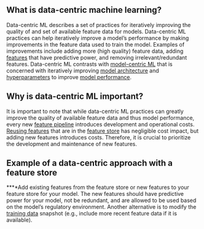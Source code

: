 **What is data-centric machine learning?**
------------------------------------------

Data-centric ML describes a set of practices for iteratively improving the quality of and set of available feature data for models. Data-centric ML practices can help iteratively improve a model’s performance by making improvements in the feature data used to train the model. Examples of improvements include adding more (high quality) feature data, adding [features](https://www.hopsworks.ai/dictionary/feature) that have predictive power, and removing irrelevant/redundant features. Data-centric ML contrasts with [model-centric ML](https://www.hopsworks.ai/dictionary/model-centric-ml) that is concerned with iteratively improving [model architecture](https://www.hopsworks.ai/dictionary/model-architecture) and [hyperparameters](https://www.hopsworks.ai/dictionary/hyperparameter) to improve [model performance](http://www.hopsworks.ai/dictionary/model-performance).

**Why is data-centric ML important?**
-------------------------------------

It is important to note that while data-centric ML practices can greatly improve the quality of available feature data and thus model performance, every new [feature pipeline](https://www.hopsworks.ai/dictionary/feature-pipeline) introduces development and operational costs. [Reusing features](https://www.hopsworks.ai/dictionary/feature-reuse) that are in the [feature store](https://www.hopsworks.ai/dictionary/feature-store) has negligible cost impact, but adding new features introduces costs. Therefore, it is crucial to prioritize the development and maintenance of new features. 

‍**Example of a data-centric approach with a feature store**
------------------------------------------------------------

**‍**Add existing features from the feature store or new features to your feature store for your model. The new features should have predictive power for your model, not be redundant, and are allowed to be used based on the model’s regulatory environment. Another alternative is to modify the [training data](https://www.hopsworks.ai/dictionary/training-data) snapshot (e.g., include more recent feature data if it is available). 

